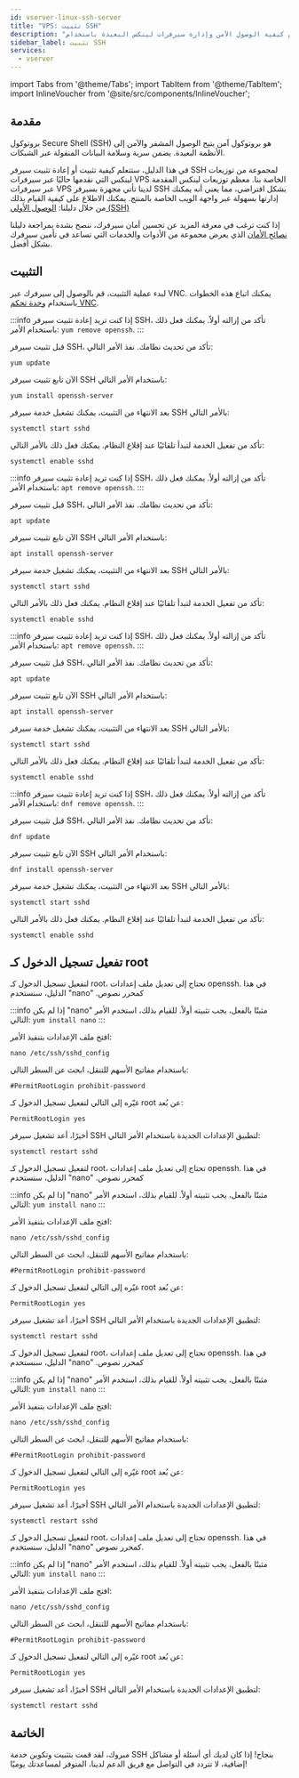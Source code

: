 ```yaml
---
id: vserver-linux-ssh-server
title: "VPS: تثبيت SSH"
description: "تعلم كيفية الوصول الآمن وإدارة سيرفرات لينكس البعيدة باستخدام SSH لتعزيز حماية البيانات والتحكم في السيرفر → تعلّم المزيد الآن"
sidebar_label: تثبيت SSH
services:
  - vserver
---
```


import Tabs from '@theme/Tabs';
import TabItem from '@theme/TabItem';
import InlineVoucher from '@site/src/components/InlineVoucher';


## مقدمة

بروتوكول Secure Shell (SSH) هو بروتوكول آمن يتيح الوصول المشفر والآمن إلى الأنظمة البعيدة. يضمن سرية وسلامة البيانات المنقولة عبر الشبكات.

في هذا الدليل، ستتعلم كيفية تثبيت أو إعادة تثبيت سيرفر SSH لمجموعة من توزيعات لينكس التي نقدمها حاليًا عبر سيرفرات VPS الخاصة بنا. معظم توزيعات لينكس المقدمة عبر سيرفرات VPS لدينا تأتي مجهزة بسيرفر SSH بشكل افتراضي، مما يعني أنه يمكنك إدارتها بسهولة عبر واجهة الويب الخاصة بالمنتج. يمكنك الاطلاع على كيفية القيام بذلك من خلال دليلنا: [الوصول الأولي (SSH)](vserver-linux-ssh.md)

إذا كنت ترغب في معرفة المزيد عن تحسين أمان سيرفرك، ننصح بشدة بمراجعة دليلنا [نصائح الأمان](vserver-linux-security-tips.md) الذي يعرض مجموعة من الأدوات والخدمات التي تساعد في تأمين سيرفرك بشكل أفضل.

<InlineVoucher />

## التثبيت

لبدء عملية التثبيت، قم بالوصول إلى سيرفرك عبر VNC. يمكنك اتباع هذه الخطوات باستخدام [وحدة تحكم VNC](vserver-vnc.md).


<Tabs>
<TabItem value="CentOS" label="CentOS" default>

:::info
إذا كنت تريد إعادة تثبيت سيرفر SSH، تأكد من إزالته أولاً. يمكنك فعل ذلك باستخدام الأمر: `yum remove openssh`.
:::

قبل تثبيت سيرفر SSH، تأكد من تحديث نظامك. نفذ الأمر التالي:
```
yum update
```

الآن تابع تثبيت سيرفر SSH باستخدام الأمر التالي:
```
yum install openssh-server
```

بعد الانتهاء من التثبيت، يمكنك تشغيل خدمة سيرفر SSH بالأمر التالي:
```
systemctl start sshd
```

تأكد من تفعيل الخدمة لتبدأ تلقائيًا عند إقلاع النظام. يمكنك فعل ذلك بالأمر التالي:
```
systemctl enable sshd
```

</TabItem>

<TabItem value="Debian" label="Debian">

:::info
إذا كنت تريد إعادة تثبيت سيرفر SSH، تأكد من إزالته أولاً. يمكنك فعل ذلك باستخدام الأمر: `apt remove openssh`.
:::

قبل تثبيت سيرفر SSH، تأكد من تحديث نظامك. نفذ الأمر التالي:
```
apt update
```

الآن تابع تثبيت سيرفر SSH باستخدام الأمر التالي:
```
apt install openssh-server
```

بعد الانتهاء من التثبيت، يمكنك تشغيل خدمة سيرفر SSH بالأمر التالي:
```
systemctl start sshd
```

تأكد من تفعيل الخدمة لتبدأ تلقائيًا عند إقلاع النظام. يمكنك فعل ذلك بالأمر التالي:
```
systemctl enable sshd
```
</TabItem>

<TabItem value="Ubuntu" label="Ubuntu">

:::info
إذا كنت تريد إعادة تثبيت سيرفر SSH، تأكد من إزالته أولاً. يمكنك فعل ذلك باستخدام الأمر: `apt remove openssh`.
:::

قبل تثبيت سيرفر SSH، تأكد من تحديث نظامك. نفذ الأمر التالي:
```
apt update
```

الآن تابع تثبيت سيرفر SSH باستخدام الأمر التالي:
```
apt install openssh-server
```

بعد الانتهاء من التثبيت، يمكنك تشغيل خدمة سيرفر SSH بالأمر التالي:
```
systemctl start sshd
```

تأكد من تفعيل الخدمة لتبدأ تلقائيًا عند إقلاع النظام. يمكنك فعل ذلك بالأمر التالي:
```
systemctl enable sshd
```
</TabItem>

<TabItem value="Fedora" label="Fedora">

:::info
إذا كنت تريد إعادة تثبيت سيرفر SSH، تأكد من إزالته أولاً. يمكنك فعل ذلك باستخدام الأمر: `dnf remove openssh`.
:::

قبل تثبيت سيرفر SSH، تأكد من تحديث نظامك. نفذ الأمر التالي:
```
dnf update
```

الآن تابع تثبيت سيرفر SSH باستخدام الأمر التالي:
```
dnf install openssh-server
```

بعد الانتهاء من التثبيت، يمكنك تشغيل خدمة سيرفر SSH بالأمر التالي:
```
systemctl start sshd
```

تأكد من تفعيل الخدمة لتبدأ تلقائيًا عند إقلاع النظام. يمكنك فعل ذلك بالأمر التالي:
```
systemctl enable sshd
```
</TabItem>
</Tabs>

## تفعيل تسجيل الدخول كـ root

<Tabs>

<TabItem value="CentOS" label="CentOS" default>
لتفعيل تسجيل الدخول كـ root، تحتاج إلى تعديل ملف إعدادات openssh. في هذا الدليل، سنستخدم "nano" كمحرر نصوص.

:::info
إذا لم يكن "nano" مثبتًا بالفعل، يجب تثبيته أولاً. للقيام بذلك، استخدم الأمر التالي: `yum install nano`
:::

افتح ملف الإعدادات بتنفيذ الأمر:
```
nano /etc/ssh/sshd_config 
```

باستخدام مفاتيح الأسهم للتنقل، ابحث عن السطر التالي:
```
#PermitRootLogin prohibit-password
```

غيّره إلى التالي لتفعيل تسجيل الدخول كـ root عن بُعد:
```
PermitRootLogin yes
```

أخيرًا، أعد تشغيل سيرفر SSH لتطبيق الإعدادات الجديدة باستخدام الأمر التالي:
```
systemctl restart sshd
```
</TabItem>

<TabItem value="Debian" label="Debian" default>
لتفعيل تسجيل الدخول كـ root، تحتاج إلى تعديل ملف إعدادات openssh. في هذا الدليل، سنستخدم "nano" كمحرر نصوص.

:::info
إذا لم يكن "nano" مثبتًا بالفعل، يجب تثبيته أولاً. للقيام بذلك، استخدم الأمر التالي: `yum install nano`
:::

افتح ملف الإعدادات بتنفيذ الأمر:
```
nano /etc/ssh/sshd_config 
```

باستخدام مفاتيح الأسهم للتنقل، ابحث عن السطر التالي:
```
#PermitRootLogin prohibit-password
```

غيّره إلى التالي لتفعيل تسجيل الدخول كـ root عن بُعد:
```
PermitRootLogin yes
```

أخيرًا، أعد تشغيل سيرفر SSH لتطبيق الإعدادات الجديدة باستخدام الأمر التالي:
```
systemctl restart sshd
```
</TabItem>

<TabItem value="Ubuntu" label="Ubuntu" default>
لتفعيل تسجيل الدخول كـ root، تحتاج إلى تعديل ملف إعدادات openssh. في هذا الدليل، سنستخدم "nano" كمحرر نصوص.

:::info
إذا لم يكن "nano" مثبتًا بالفعل، يجب تثبيته أولاً. للقيام بذلك، استخدم الأمر التالي: `yum install nano`
:::

افتح ملف الإعدادات بتنفيذ الأمر:
```
nano /etc/ssh/sshd_config 
```

باستخدام مفاتيح الأسهم للتنقل، ابحث عن السطر التالي:
```
#PermitRootLogin prohibit-password
```

غيّره إلى التالي لتفعيل تسجيل الدخول كـ root عن بُعد:
```
PermitRootLogin yes
```

أخيرًا، أعد تشغيل سيرفر SSH لتطبيق الإعدادات الجديدة باستخدام الأمر التالي:
```
systemctl restart sshd
```
</TabItem>

<TabItem value="Fedora" label="Fedora" default>
لتفعيل تسجيل الدخول كـ root، تحتاج إلى تعديل ملف إعدادات openssh. في هذا الدليل، سنستخدم "nano" كمحرر نصوص.

:::info
إذا لم يكن "nano" مثبتًا بالفعل، يجب تثبيته أولاً. للقيام بذلك، استخدم الأمر التالي: `yum install nano`
:::

افتح ملف الإعدادات بتنفيذ الأمر:
```
nano /etc/ssh/sshd_config 
```

باستخدام مفاتيح الأسهم للتنقل، ابحث عن السطر التالي:
```
#PermitRootLogin prohibit-password
```

غيّره إلى التالي لتفعيل تسجيل الدخول كـ root عن بُعد:
```
PermitRootLogin yes
```

أخيرًا، أعد تشغيل سيرفر SSH لتطبيق الإعدادات الجديدة باستخدام الأمر التالي:
```
systemctl restart sshd
```
</TabItem>
</Tabs>


## الخاتمة

مبروك، لقد قمت بتثبيت وتكوين خدمة SSH بنجاح! إذا كان لديك أي أسئلة أو مشاكل إضافية، لا تتردد في التواصل مع فريق الدعم لدينا، المتوفر لمساعدتك يوميًا! 


<InlineVoucher />